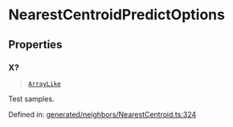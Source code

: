 # NearestCentroidPredictOptions

## Properties

### X?

> [`ArrayLike`](../types/ArrayLike.md)

Test samples.

Defined in:  [generated/neighbors/NearestCentroid.ts:324](https://github.com/transitive-bullshit/scikit-learn-ts/blob/122b3c0/packages/sklearn/src/generated/neighbors/NearestCentroid.ts#L324)
